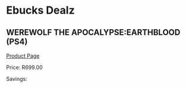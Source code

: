 
# Ebucks Dealz
## WEREWOLF THE APOCALYPSE:EARTHBLOOD (PS4)
[Product Page](https://www.ebucks.com/web/shop/productSelected.do?prodId=1146592469&catId=724351586)

Price: R699.00

Savings: 


	